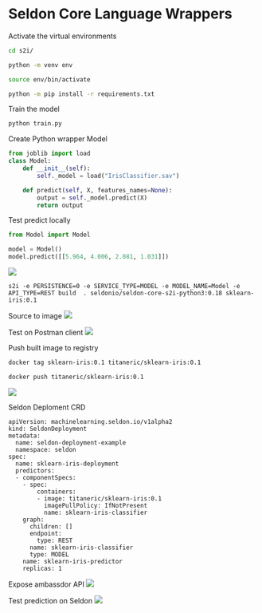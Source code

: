 
# Seldon Core Language Wrappers

Activate the virtual environments

```bash
cd s2i/

python -m venv env

source env/bin/activate

python -m pip install -r requirements.txt
```

Train the model

```bash
python train.py
```

Create Python wrapper Model

```python
from joblib import load
class Model:
    def __init__(self):
        self._model = load("IrisClassifier.sav") 

    def predict(self, X, features_names=None):
        output = self._model.predict(X)
        return output
```

Test predict locally

```python
from Model import Model

model = Model()
model.predict([[5.964, 4.006, 2.081, 1.031]])
```

![](https://i.imgur.com/NmIBx2J.png)

```bash=
s2i -e PERSISTENCE=0 -e SERVICE_TYPE=MODEL -e MODEL_NAME=Model -e API_TYPE=REST build  . seldonio/seldon-core-s2i-python3:0.18 sklearn-iris:0.1
```

Source to image
![](https://i.imgur.com/PrQ4Pbn.png)

Test on Postman client
![](https://i.imgur.com/1EIIDGB.png)

Push built image to registry

```bash
docker tag sklearn-iris:0.1 titaneric/sklearn-iris:0.1

docker push titaneric/sklearn-iris:0.1 
```

![](https://i.imgur.com/5dZxdLj.png)

Seldon Deploment CRD

```yaml=
apiVersion: machinelearning.seldon.io/v1alpha2
kind: SeldonDeployment
metadata:
  name: seldon-deployment-example
  namespace: seldon
spec:
  name: sklearn-iris-deployment
  predictors:
  - componentSpecs:
    - spec:
        containers:
        - image: titaneric/sklearn-iris:0.1
          imagePullPolicy: IfNotPresent
          name: sklearn-iris-classifier
    graph:
      children: []
      endpoint:
        type: REST
      name: sklearn-iris-classifier
      type: MODEL
    name: sklearn-iris-predictor
    replicas: 1
```

Expose ambassdor API
![](https://i.imgur.com/STriuof.png)

Test prediction on Seldon
![](https://i.imgur.com/rTmYtIZ.png)